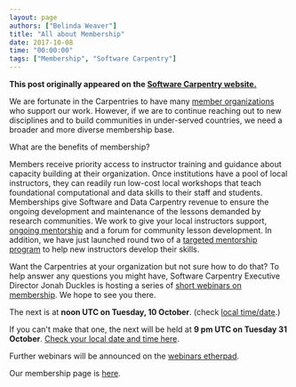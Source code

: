 ```yaml
---
layout: page
authors: ["Belinda Weaver"]
title: "All about Membership"
date: 2017-10-08
time: "00:00:00"
tags: ["Membership", "Software Carpentry"]
---
```


<p><b>This post originally appeared on the <a href="https://software-carpentry.org/">Software Carpentry website.</a></b></p>

We are fortunate in the Carpentries to have many [member organizations](https://software-carpentry.org/scf/partners/) who support our work. However, if we are to continue reaching out to new disciplines and to build communities in under-served countries, we need a broader and more diverse membership base.  

What are the benefits of membership?

Members receive priority access to instructor training and guidance about capacity building at their organization. Once institutions have a pool of local instructors, they can readily run low-cost local workshops that teach foundational computational and data skills to their staff and students. Memberships give Software and Data Carpentry revenue to ensure the ongoing development and maintenance of the lessons demanded by research communities. We work to give your local instructors support, [ongoing mentorship](http://pad.software-carpentry.org/instructor-discussion) and a forum for community lesson development. In addition, we have just launched round two of a [targeted mentorship program](http://www.datacarpentry.org/blog/mentoring-round-2/) to help new instructors develop their skills.

Want the Carpentries at your organization but not sure how to do that? To help answer any questions you might have, Software Carpentry Executive Director Jonah Duckles is hosting a series of [short webinars on membership](http://pad.software-carpentry.org/membership-webinars). We hope to see you there.

The next is at **noon UTC on Tuesday, 10 October**. (check [local time/date](https://www.timeanddate.com/worldclock/fixedtime.html?msg=Carpentries+Membership+Webinar&iso=20171010T12&p1=%3A&ah=1).) 

If you can't make that one, the next will be held at **9 pm UTC on Tuesday 31 October**. [Check your local date and time  here](https://www.timeanddate.com/worldclock/fixedtime.html?msg=Carpentries+Membership+Webinar&iso=20171031T21&p1=%3A&ah=1).

Further webinars will be announced on the [webinars etherpad](http://pad.software-carpentry.org/membership-webinars).

Our membership page is [here](https://software-carpentry.org/membership/).
